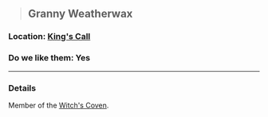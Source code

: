 >## Granny Weatherwax

### Location: [King's Call](../../Locations/King's%20Call.md)

### Do we like them: Yes

***

### Details

Member of the [Witch's Coven](../../Organizations/Witch's%20Coven.md).